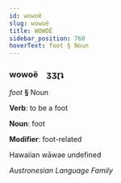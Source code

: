 ```yaml
---
id: wowoë
slug: wowoë
title: WOWOË
sidebar_position: 760
hoverText: foot § Noun
---
```


### wowoë&emsp;<span kind="abugida">ʒʒɽʇ</span>

*foot* **§** Noun

**Verb**: to be a foot

**Noun**: foot

**Modifier**: foot-related

Hawaiian wāwae undefined

*Austronesian Language Family*